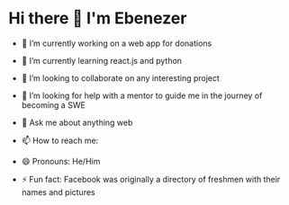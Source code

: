 # Hi there 👋 I'm Ebenezer 



- 🔭 I’m currently working on a web app for donations
- 🌱 I’m currently learning react.js and python
- 👯 I’m looking to collaborate on any interesting project

- 🤔 I’m looking for help with a mentor to guide me in the journey of becoming a SWE
- 💬 Ask me about anything web 
- 📫 How to reach me: 
- 😄 Pronouns: He/Him
- ⚡ Fun fact: Facebook was originally a directory of freshmen with their names and pictures

